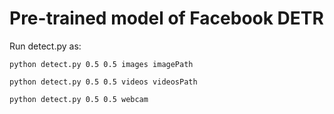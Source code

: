 
# Pre-trained model of Facebook DETR

Run detect.py as:

`python detect.py 0.5 0.5 images imagePath`

`python detect.py 0.5 0.5 videos videosPath`

`python detect.py 0.5 0.5 webcam`

